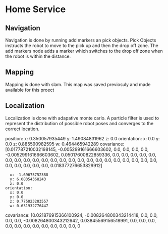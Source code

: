 # Home Service
## Navigation 
Navigation is done by running add markers an pick objects. Pick Objects instructs the robot to move to the pick up and then the drop off zone.
The add markers node adds a marker which switches to the drop off zone when the robot is within the distance.
## Mapping
 Mapping is done with slam. This map was saved previosuly and made available for this proect

## Localization
Localization is done with adapative monte carlo. A particle filter is used
to represent the distribution of possible robot poses and converges to the correct location.


  position: 
      x: 0.350057935449
      y: 1.49084831962
      z: 0.0
    orientation: 
      x: 0.0
      y: 0.0
      z: 0.885590982595
      w: 0.464465942289
  covariance: [0.017787210032198145, -0.005299161666603602, 0.0, 0.0, 0.0, 0.0, -0.005299161666603602, 0.05017600822859336, 0.0, 0.0, 0.0, 0.0, 0.0, 0.0, 0.0, 0.0, 0.0, 0.0, 0.0, 0.0, 0.0, 0.0, 0.0, 0.0, 0.0, 0.0, 0.0, 0.0, 0.0, 0.0, 0.0, 0.0, 0.0, 0.0, 0.0, 0.018377276653829912]


      x: -1.69675752388
      y: 6.08354368243
      z: 0.0
    orientation: 
      x: 0.0
      y: 0.0
      z: 0.775023203557
      w: 0.631932776447
  covariance: [0.021876915366100924, -0.008264800343214418, 0.0, 0.0, 0.0, 0.0, -0.008264800343212642, 0.03845569156518991, 0.0, 0.0, 0.0, 0.0, 0.0, 0.0, 0.0, 0.0, 0.0, 0.0, 0.0, 0